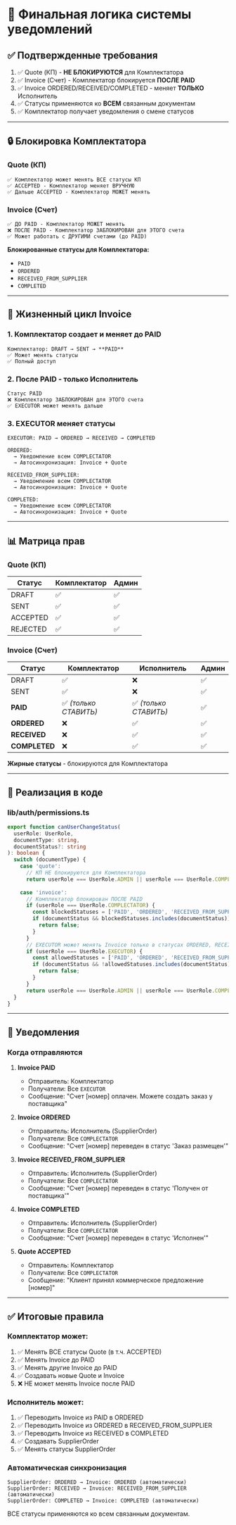 # 📧 Финальная логика системы уведомлений

## ✅ Подтвержденные требования

1. ✅ Quote (КП) - **НЕ БЛОКИРУЮТСЯ** для Комплектатора
2. ✅ Invoice (Счет) - Комплектатор блокируется **ПОСЛЕ PAID**
3. ✅ Invoice ORDERED/RECEIVED/COMPLETED - меняет **ТОЛЬКО** Исполнитель
4. ✅ Статусы применяются ко **ВСЕМ** связанным документам
5. ✅ Комплектатор получает уведомления о смене статусов

---

## 🔒 Блокировка Комплектатора

### Quote (КП)
```
✅ Комплектатор может менять ВСЕ статусы КП
✅ ACCEPTED - Комплектатор меняет ВРУЧНУЮ
✅ Дальше ACCEPTED - Комплектатор МОЖЕТ менять
```

### Invoice (Счет)
```
✅ ДО PAID - Комплектатор МОЖЕТ менять
❌ ПОСЛЕ PAID - Комплектатор ЗАБЛОКИРОВАН для ЭТОГО счета
✅ Может работать с ДРУГИМИ счетами (до PAID)
```

**Блокированные статусы для Комплектатора:**
- `PAID`
- `ORDERED`
- `RECEIVED_FROM_SUPPLIER`
- `COMPLETED`

---

## 🔄 Жизненный цикл Invoice

### 1. Комплектатор создает и меняет до PAID
```
Комплектатор: DRAFT → SENT → **PAID**
✅ Может менять статусы
✅ Полный доступ
```

### 2. После PAID - только Исполнитель
```
Статус PAID
❌ Комплектатор ЗАБЛОКИРОВАН для ЭТОГО счета
✅ EXECUTOR может менять дальше
```

### 3. EXECUTOR меняет статусы
```
EXECUTOR: PAID → ORDERED → RECEIVED → COMPLETED

ORDERED:
  → Уведомление всем COMPLECTATOR
  → Автосинхронизация: Invoice + Quote

RECEIVED_FROM_SUPPLIER:
  → Уведомление всем COMPLECTATOR
  → Автосинхронизация: Invoice + Quote

COMPLETED:
  → Уведомление всем COMPLECTATOR
  → Автосинхронизация: Invoice + Quote
```

---

## 📊 Матрица прав

### Quote (КП)

| Статус | Комплектатор | Админ |
|--------|--------------|-------|
| DRAFT | ✅ | ✅ |
| SENT | ✅ | ✅ |
| ACCEPTED | ✅ | ✅ |
| REJECTED | ✅ | ✅ |

### Invoice (Счет)

| Статус | Комплектатор | Исполнитель | Админ |
|--------|--------------|-------------|-------|
| DRAFT | ✅ | ❌ | ✅ |
| SENT | ✅ | ❌ | ✅ |
| **PAID** | ✅ *(только СТАВИТЬ)* | ✅ *(только СТАВИТЬ)* | ✅ |
| **ORDERED** | ❌ | ✅ | ✅ |
| **RECEIVED** | ❌ | ✅ | ✅ |
| **COMPLETED** | ❌ | ✅ | ✅ |

**Жирные статусы** - блокируются для Комплектатора

---

## 🔧 Реализация в коде

### lib/auth/permissions.ts

```typescript
export function canUserChangeStatus(
  userRole: UserRole,
  documentType: string,
  documentStatus?: string
): boolean {
  switch (documentType) {
    case 'quote':
      // КП НЕ блокируются для Комплектатора
      return userRole === UserRole.ADMIN || userRole === UserRole.COMPLECTATOR;
    
    case 'invoice':
      // Комплектатор блокирован ПОСЛЕ PAID
      if (userRole === UserRole.COMPLECTATOR) {
        const blockedStatuses = ['PAID', 'ORDERED', 'RECEIVED_FROM_SUPPLIER', 'COMPLETED'];
        if (documentStatus && blockedStatuses.includes(documentStatus)) {
          return false;
        }
      }
      // EXECUTOR может менять Invoice только в статусах ORDERED, RECEIVED, COMPLETED
      if (userRole === UserRole.EXECUTOR) {
        const allowedStatuses = ['PAID', 'ORDERED', 'RECEIVED_FROM_SUPPLIER', 'COMPLETED'];
        if (documentStatus && !allowedStatuses.includes(documentStatus)) {
          return false;
        }
      }
      return userRole === UserRole.ADMIN || userRole === UserRole.COMPLECTATOR || userRole === UserRole.EXECUTOR;
  }
}
```

---

## 📧 Уведомления

### Когда отправляются

1. **Invoice PAID**
   - Отправитель: Комплектатор
   - Получатели: Все `EXECUTOR`
   - Сообщение: "Счет [номер] оплачен. Можете создать заказ у поставщика"

2. **Invoice ORDERED**
   - Отправитель: Исполнитель (SupplierOrder)
   - Получатели: Все `COMPLECTATOR`
   - Сообщение: "Счет [номер] переведен в статус 'Заказ размещен'"

3. **Invoice RECEIVED_FROM_SUPPLIER**
   - Отправитель: Исполнитель (SupplierOrder)
   - Получатели: Все `COMPLECTATOR`
   - Сообщение: "Счет [номер] переведен в статус 'Получен от поставщика'"

4. **Invoice COMPLETED**
   - Отправитель: Исполнитель (SupplierOrder)
   - Получатели: Все `COMPLECTATOR`
   - Сообщение: "Счет [номер] переведен в статус 'Исполнен'"

5. **Quote ACCEPTED**
   - Отправитель: Комплектатор
   - Получатели: Все `COMPLECTATOR`
   - Сообщение: "Клиент принял коммерческое предложение [номер]"

---

## ✅ Итоговые правила

### Комплектатор может:
1. ✅ Менять ВСЕ статусы Quote (в т.ч. ACCEPTED)
2. ✅ Менять Invoice до PAID
3. ✅ Менять другие Invoice до PAID
4. ✅ Создавать новые Quote и Invoice
5. ❌ НЕ может менять Invoice после PAID

### Исполнитель может:
1. ✅ Переводить Invoice из PAID в ORDERED
2. ✅ Переводить Invoice из ORDERED в RECEIVED_FROM_SUPPLIER
3. ✅ Переводить Invoice из RECEIVED в COMPLETED
4. ✅ Создавать SupplierOrder
5. ✅ Менять статусы SupplierOrder

### Автоматическая синхронизация
```
SupplierOrder: ORDERED → Invoice: ORDERED (автоматически)
SupplierOrder: RECEIVED → Invoice: RECEIVED_FROM_SUPPLIER (автоматически)
SupplierOrder: COMPLETED → Invoice: COMPLETED (автоматически)
```

ВСЕ статусы применяются ко всем связанным документам.

